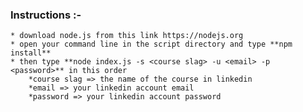 ### Instructions :-
    * download node.js from this link https://nodejs.org
    * open your command line in the script directory and type **npm install**
    * then type **node index.js -s <course slag> -u <email> -p <password>** in this order
        *course slag => the name of the course in linkedin
        *email => your linkedin account email
        *password => your linkedin account password